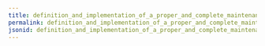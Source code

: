 ```yaml
---
title: definition_and_implementation_of_a_proper_and_complete_maintenance_programme
permalink: definition_and_implementation_of_a_proper_and_complete_maintenance_programme.html
jsonid: definition_and_implementation_of_a_proper_and_complete_maintenance_programme
---
```

